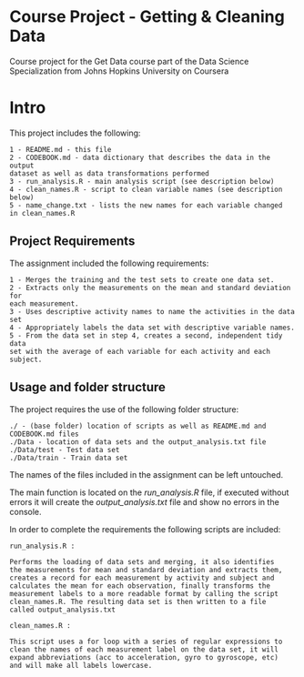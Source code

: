 Course Project - Getting & Cleaning Data
================

Course project for the Get Data course part of the Data Science Specialization from  Johns Hopkins University on Coursera

# Intro
This project includes the following:
  
    1 - README.md - this file
    2 - CODEBOOK.md - data dictionary that describes the data in the output 
    dataset as well as data transformations performed
    3 - run_analysis.R - main analysis script (see description below)
    4 - clean_names.R - script to clean variable names (see description below)
    5 - name_change.txt - lists the new names for each variable changed 
    in clean_names.R
	
## Project Requirements
The assignment included the following requirements:

    1 - Merges the training and the test sets to create one data set.
    2 - Extracts only the measurements on the mean and standard deviation for 
    each measurement. 
    3 - Uses descriptive activity names to name the activities in the data set
    4 - Appropriately labels the data set with descriptive variable names. 
    5 - From the data set in step 4, creates a second, independent tidy data 
    set with the average of each variable for each activity and each subject.

## Usage and folder structure
The project requires the use of the following folder structure:

    ./ - (base folder) location of scripts as well as README.md and CODEBOOK.md files
    ./Data - location of data sets and the output_analysis.txt file
    ./Data/test - Test data set
    ./Data/train - Train data set

The names of the files included in the assignment can be left untouched.

The main function is located on the _run_analysis.R_ file, if executed without errors
it will create the _output_analysis.txt_ file and show no errors in the console.

In order to complete the requirements the following scripts are included:

    run_analysis.R : 
    
    Performs the loading of data sets and merging, it also identifies
    the measurements for mean and standard deviation and extracts them,
    creates a record for each measurement by activity and subject and 
    calculates the mean for each observation, finally transforms the 
    measurement labels to a more readable format by calling the script
    clean_names.R. The resulting data set is then written to a file
    called output_analysis.txt
    
    clean_names.R : 
    
    This script uses a for loop with a series of regular expressions to
    clean the names of each measurement label on the data set, it will
    expand abbreviations (acc to acceleration, gyro to gyroscope, etc)
    and will make all labels lowercase.
